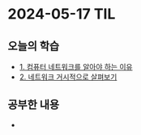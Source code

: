 # 2024-05-17 TIL
## 오늘의 학습
- [1. 컴퓨터 네트워크를 알아야 하는 이유](/서적/혼자%20공부하는%20네트워크/Chapter%2001.%20컴퓨터%20네트워크%20시작하기/1.%20컴퓨터%20네트워크를%20알아야%20하는%20이유.md)
- [2. 네트워크 거시적으로 살펴보기](/서적/혼자%20공부하는%20네트워크/Chapter%2001.%20컴퓨터%20네트워크%20시작하기/2.%20네트워크%20거시적으로%20살펴보기.md)

## 공부한 내용
- 